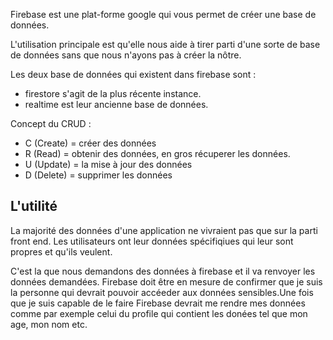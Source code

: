 Firebase est une plat-forme google qui vous permet de créer une base de données.

L'utilisation principale est qu'elle nous aide à tirer parti d'une sorte de base de données sans que nous n'ayons pas à créer la nôtre.

Les deux base de données qui existent dans firebase sont :

- firestore s'agit de la plus récente instance.
- realtime est leur ancienne base de données.

Concept du CRUD :

- C (Create) = créer des données
- R (Read) = obtenir des données, en gros récuperer les données.
- U (Update) = la mise à jour des données
- D (Delete) = supprimer les données

## L'utilité

La majorité des données d'une application ne vivraient pas que sur la parti front end. Les utilisateurs ont leur données spécifiqiues qui leur sont propres et qu'ils veulent.

C'est la que nous demandons des données à firebase et il va renvoyer les données demandées.
Firebase doit être en mesure de confirmer que je suis la personne qui devrait pouvoir accéeder aux données sensibles.Une fois que je suis capable de le faire Firebase devrait me rendre mes données comme par exemple celui du profile qui contient les donées tel que mon age, mon nom etc.

<!-- ## Schéma

Oui que Google a vérifié que l'utilisateur a bien entré les informations demandées il lui généré un token.
Auth TOken est un jeton un chaine hachée unique
UNe chaine qui est vraiment difficile à briser

Google renvoie le auth token au site web pour que le site web le renvoie à firebase (back-end ou serveur) afin qu'il vérifie si je peux ou non accéder a cetaines données

Firebase demande a google si le jeton que le site web lui a transmit est bien valid
si jeton valid google renverra alors un jeton de vérification qui confirme que le jeton que nous avons obtenu était bien valid

Firebase va autorisé le jeton de confirmation_token de la part de Google et nous renvoie les données
Si l'utilistaeur veut faire différentes demandes à firebase il le demande avec le jeton d'acces token

Googlenous aide à nous authentifier auprès des d'autres applications afin que que nous n'ayons pas à créer un compte pour ces applications

toutes les choses dites au dessus vous se déroulez en utilisant
const app = initializeApp(firebaseConfig);

ApiKey présent dans firebaseconfig n'est pas une clé API super secrète donc pas la peine de l'externiliser, cela est expliqué dans la documentation gogole FIrebase

Nous installons énormement de packages lorque nous utilisons firebase

voir l'utilisation de ces packages dans la documentation :
getAuth,
signInWithRedirect,
signInWithPopup,
GoogleAuthProvider,

Chaque fois que vous appelez une base de données, cela va être asynchrone.

Les données enregistrés dans la partie liste utilistaeur n'ont rien avoir avec les autres basses de dooneés que ca soit realtime firestore
De ce fait pour pour pouvoir enregistré les users en bdd dans firestore par exemple nous devons les enregistré nous memme ce qui va permettre

firestore
comprends en réalité des données de trois choses
donnée, document, collection

Les régles présents dans le firstore servent à définir qui est autorisé à modifier quels documetns à l'intérieur

en passant allow a true va permettre d'apporter touts les modifications que nous voulons à n'importe quel document

snapshot est un peu comme les données, c'est un objet spécifique

console.log(userSnapshot.exists());
permet de vérifier s'il existe ou non une instance de celui-ci dans une base de données et nous permet également d'accéder aux données -->
